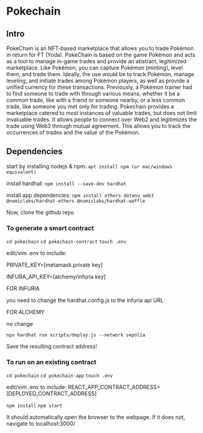 # Pokechain
## Intro
PokeChain is an NFT-based marketplace that allows you to trade Pokémon in return for FT (Yoda). PokeChain is based on the game Pokémon and acts as a tool to manage in-game trades and provide an abstract, legitimized marketplace. Like Pokémon, you can capture Pokémon (minting), level them, and trade them. Ideally, the use would be to track Pokémon, manage leveling, and initiate trades among Pokémon players, as well as provide a unified currency for these transactions. Previously, a Pokémon trainer had to find someone to trade with through various means, whether it be a common trade, like with a friend or someone nearby, or a less common trade, like someone you met only for trading. Pokechain provides a marketplace catered to most instances of valuable trades, but does not limit invaluable trades. It allows people to connect over Web2 and legitimizes the trade using Web3 through mutual agreement. This allows you to track the occurrences of trades and the value of the Pokémon.


## Dependencies

start by installing nodejs & npm: `apt install npm (or mac/windows equivalent)`

install hardhat: `npm install --save-dev hardhat`

install app dependencies: `npm install ethers dotenv web3 @nomiclabs/hardhat-ethers @nomiclabs/hardhat-waffle `

Now, clone the github repo

### To generate a smart contract

`cd pokechain`
`cd pokechain-contract`
`touch .env`

edit/vim .env to include:

PRIVATE_KEY=[metamask private key]

INFURA_API_KEY=[alchemy/infuria key]

FOR INFURIA

you need to change the hardhat.config.js to the infuria api URL

FOR ALCHEMY 

no change

`npx hardhat run scripts/deploy.js --network sepolia`

Save the resulting contract address!

### To run on an existing contract
`cd pokechain`
`cd pokechain-app`
`touch .env`

edit/vim .env to include:
REACT_APP_CONTRACT_ADDRESS=[DEPLOYED_CONTRACT_ADDRESS]

`npm install`
`npm start`

It should automatically open the browser to the webpage. If it does not, navigate to localhost:3000/




